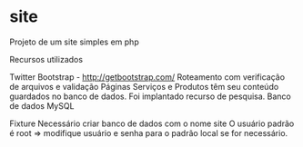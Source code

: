 # site

Projeto de um site simples em php

Recursos utilizados

Twitter Bootstrap - http://getbootstrap.com/
Roteamento com verificação de arquivos e validação
Páginas Serviços e Produtos têm seu conteúdo guardados no banco de dados.
Foi implantado recurso de pesquisa.
Banco de dados MySQL

Fixture
Necessário criar banco de dados com o nome site
O usuário padrão é root => modifique usuário e  senha para o padrão local se for necessário.  

